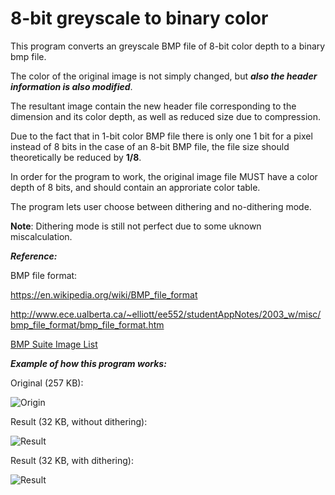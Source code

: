 # 8-bit greyscale to binary color

This program converts an greyscale BMP file of 8-bit color depth to a binary bmp file.

The color of the original image is not simply changed, but __*also the header information is also modified*__.

The resultant image contain the new header file corresponding to the dimension and its color depth, as well as reduced size due to compression.

Due to the fact that in 1-bit color BMP file there is only one 1 bit for a pixel instead of 8 bits in the case of an 8-bit BMP file, the file size should theoretically be reduced by **1/8**.

In order for the program to work, the original image file MUST have a color depth of 8 bits, and should contain an approriate color table.

The program lets user choose between dithering and no-dithering mode.

**Note**: Dithering mode is still not perfect due to some uknown miscalculation.

__*Reference:*__

BMP file format:

https://en.wikipedia.org/wiki/BMP_file_format

http://www.ece.ualberta.ca/~elliott/ee552/studentAppNotes/2003_w/misc/bmp_file_format/bmp_file_format.htm 

[BMP Suite Image List](http://entropymine.com/jason/bmpsuite/bmpsuite/html/bmpsuite.html)

__*Example of how this program works:*__

Original (257 KB):

![Origin](https://i.imgur.com/BQNXv8T.png)

Result (32 KB, without dithering):

![Result](https://i.imgur.com/CNEQaTm.png)

Result (32 KB, with dithering):

![Result](https://i.imgur.com/JAzpuxu.png)
